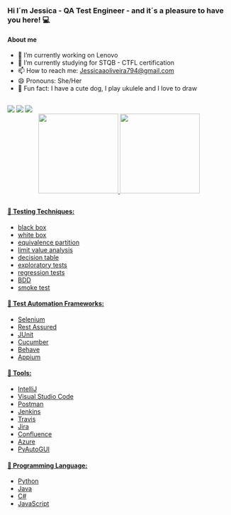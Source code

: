 ### Hi I´m Jessica - QA Test Engineer - and it´s a pleasure to have you here! 💻
#### About me ####
- 🔭 I’m currently working on Lenovo 
- 🌱 I’m currently studying for STQB - CTFL certification
- 📫 How to reach me: Jessicaaoliveira794@gmail.com
- 😄 Pronouns: She/Her
- 🐾 Fun fact: I have a cute dog, I play ukulele and I love to draw

##
  
<div>
  <a href = "mailto:jessicaaoliveira794@gmail.com"><img src="https://img.shields.io/badge/Gmail-D14836?style=for-the-badge&logo=gmail&logoColor=white" target="_blank"></a>
  <a href="https://www.linkedin.com/in/jessicaoliveira26/" target="_blank"><img src="https://img.shields.io/badge/-LinkedIn-%230077B5?style=for-the-badge&logo=linkedin&logoColor=white" target="_blank"></a>
  <a href="mailto:jessicaluana2693@hotmail.com" target="_blank"><img src="https://img.shields.io/badge/Microsoft_Outlook-0078D4?style=for-the-badge&logo=microsoft-outlook&logoColor=white" target="_blank"></a>
</div>
<div align="center">
  <a href="https://github.com/Jessicaluana2693">
  <img height="180em" src="https://github-readme-stats.vercel.app/api?username=Jessicaluana2693&show_icons=true&theme=dracula&include_all_commits=true&count_private=true"/>
  <img height="180em" src="https://github-readme-stats.vercel.app/api/top-langs/?username=Jessicaluana2693&layout=compact&langs_count=7&theme=dracula"/>
</div>
  
 ##
  
#### 🐞 Testing Techniques: ####
  - black box
  - white box
  - equivalence partition
  - limit value analysis
  - decision table
  - exploratory tests
  - regression tests
  - BDD
  - smoke test
#### 🐞 Test Automation Frameworks: ####
  - Selenium
  - Rest Assured
  - JUnit
  - Cucumber
  - Behave
  - Appium
    
#### 🐞 Tools: ####
  - IntelliJ
  - Visual Studio Code
  - Postman
  - Jenkins
  - Travis
  - Jira
  - Confluence
  - Azure
  - PyAutoGUI
    
#### 🐞 Programming Language: ####
  - Python
  - Java
  - C#
  - JavaScript
  
 
